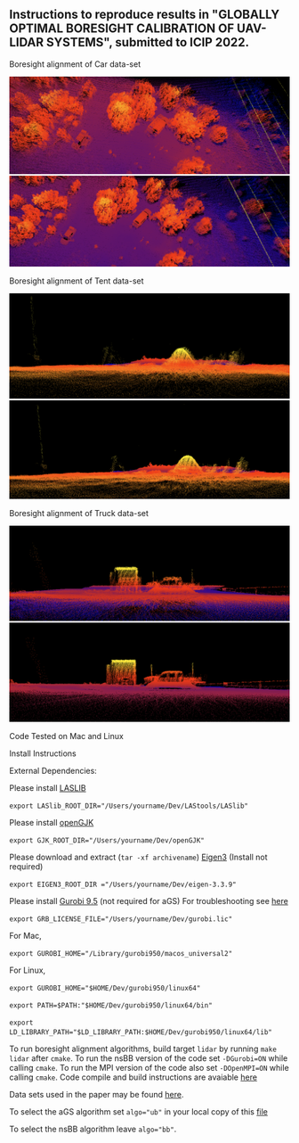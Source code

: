 Instructions to reproduce results in "GLOBALLY OPTIMAL BORESIGHT CALIBRATION OF UAV-LIDAR SYSTEMS", submitted to ICIP 2022.
-------
Boresight alignment of Car data-set

<img src="https://raw.githubusercontent.com/coin-or/Gravity/Align/data_sets/LiDAR/Cars_before.png" style="max-width:100%;"/>
<img src="https://raw.githubusercontent.com/coin-or/Gravity/Align/data_sets/LiDAR/Cars_after.png" style="max-width:100%;"/>

Boresight alignment of Tent data-set

<img src="https://raw.githubusercontent.com/coin-or/Gravity/Align/data_sets/LiDAR/Tent_before.png" style="max-width:100%;"/>
<img src="https://raw.githubusercontent.com/coin-or/Gravity/Align/data_sets/LiDAR/Tent_after.png" style="max-width:100%;"/>

Boresight alignment of Truck data-set

<img src="https://raw.githubusercontent.com/coin-or/Gravity/Align/data_sets/LiDAR/Truck_before.png" style="max-width:100%;"/>
<img src="https://raw.githubusercontent.com/coin-or/Gravity/Align/data_sets/LiDAR/Truck_after.png" style="max-width:100%;"/>

Code Tested on Mac and Linux

Install Instructions

External Dependencies:

Please install [LASLIB](https://github.com/LAStools/LAStools)

`export LASlib_ROOT_DIR="/Users/yourname/Dev/LAStools/LASlib"`

Please install [openGJK](https://github.com/MattiaMontanari/openGJK)

`export GJK_ROOT_DIR="/Users/yourname/Dev/openGJK"`

Please download and extract (`tar -xf archivename`) [Eigen3](https://gitlab.com/libeigen/eigen/-/releases/3.3.9) (Install not required)

`export EIGEN3_ROOT_DIR ="/Users/yourname/Dev/eigen-3.3.9"`

Please install [Gurobi 9.5](https://www.gurobi.com/) (not required for aGS) For troubleshooting see [here](https://support.gurobi.com/hc/en-us/articles/360039093112-How-do-I-resolve-undefined-reference-errors-while-linking-Gurobi-in-C-)

`export GRB_LICENSE_FILE="/Users/yourname/Dev/gurobi.lic"`

For Mac,

`export GUROBI_HOME="/Library/gurobi950/macos_universal2"`

For Linux,

`export GUROBI_HOME="$HOME/Dev/gurobi950/linux64"`

`export PATH=$PATH:"$HOME/Dev/gurobi950/linux64/bin"`   

`export LD_LIBRARY_PATH="$LD_LIBRARY_PATH:$HOME/Dev/gurobi950/linux64/lib"`


To run boresight alignment algorithms, build target `lidar` by running `make lidar` after `cmake`. To run the nsBB version of the code set `-DGurobi=ON` while calling `cmake`. To run the MPI version of the code also set `-DOpenMPI=ON` while calling `cmake`. Code compile and build instructions are avaiable [here](https://github.com/coin-or/Gravity/blob/Align/README.md)

Data sets used in the paper may be found [here](https://github.com/coin-or/Gravity/tree/Align/data_sets/LiDAR).

To select the aGS algorithm set `algo="ub"` in your local copy of this [file](https://github.com/coin-or/Gravity/blob/Align/examples/MachineLearning/Supervised/LiDAR/LiDAR_main.cpp#L82/)

To select the nsBB algorithm leave `algo="bb"`.

